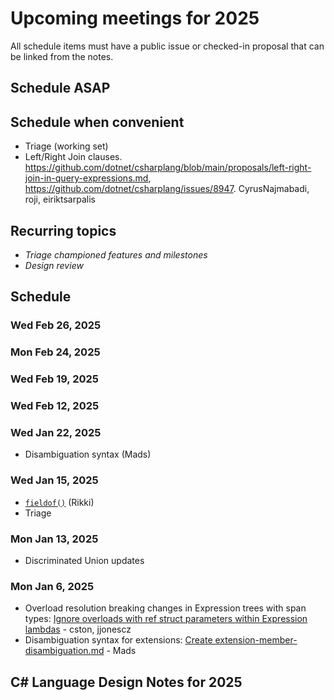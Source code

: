# Upcoming meetings for 2025

All schedule items must have a public issue or checked-in proposal that can be linked from the notes.

## Schedule ASAP

## Schedule when convenient

- Triage (working set)
- Left/Right Join clauses. https://github.com/dotnet/csharplang/blob/main/proposals/left-right-join-in-query-expressions.md, https://github.com/dotnet/csharplang/issues/8947.  CyrusNajmabadi, roji, eiriktsarpalis

## Recurring topics

- *Triage championed features and milestones*
- *Design review*

## Schedule

### Wed Feb 26, 2025

### Mon Feb 24, 2025

### Wed Feb 19, 2025

### Wed Feb 12, 2025

### Wed Jan 22, 2025

- Disambiguation syntax (Mads)

### Wed Jan 15, 2025

- [`fieldof()`](../../proposals/fieldof.md) (Rikki)
- Triage

### Mon Jan 13, 2025

- Discriminated Union updates

### Mon Jan 6, 2025

- Overload resolution breaking changes in Expression trees with span types: [Ignore overloads with ref struct parameters within Expression lambdas](https://github.com/dotnet/csharplang/discussions/8959) - cston, jjonescz
- Disambiguation syntax for extensions: [Create extension-member-disambiguation.md](https://github.com/dotnet/csharplang/pull/8964) - Mads

## C# Language Design Notes for 2025
